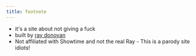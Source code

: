 ```yaml
---
title: footnote
---
```


* it's a site about not giving a fuck 
* built by [ray donovan](https://www.wejustdontgiveafuck.com)
* Not affiliated with Showtime and not the real Ray - This is a parody site idiots!
